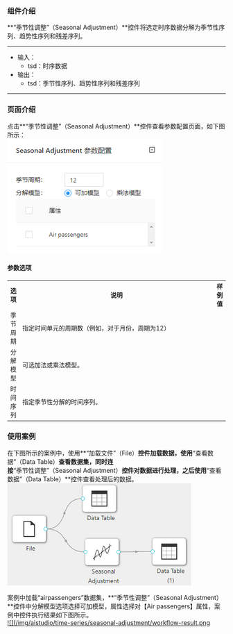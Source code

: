 ### 组件介绍
**“季节性调整”（Seasonal Adjustment）**控件将选定时序数据分解为季节性序列、趋势性序列和残差序列。

<hr/>

- 输入：
  - tsd：时序数据
- 输出：
  - tsd：季节性序列、趋势性序列和残差序列

<hr/>


### 页面介绍
点击**“季节性调整”（Seasonal Adjustment）**控件查看参数配置页面，如下图所示：  
[ ![](/img/aistudio/time-series/seasonal-adjustment/param.png) ](/img/aistudio/time-series/seasonal-adjustment/param.png)

#### 参数选项
<table>
  <tr>
    <th>选项</th>
    <th width="650">说明</th>
    <th>样例值</th>
  </tr>
  <tr>
      <td>季节周期</td> 
      <td>
      指定时间单元的周期数（例如，对于月份，周期为12）
      </td> 
      <td></td>
  </tr>
  <tr>
      <td>分解模型</td> 
      <td>
      可选加法或乘法模型。
      </td> 
      <td></td>
  </tr>
  <tr>
      <td>时间序列</td> 
      <td>
      指定季节性分解的时间序列。
      </td> 
      <td></td>
  </tr>
</table>

### 使用案例
在下图所示的案例中，使用**“加载文件”（File）**控件加载数据，使用**“查看数据”（Data Table）**查看数据集，同时连接**“季节性调整”（Seasonal Adjustment）**控件对数据进行处理，之后使用**“查看数据”（Data Table）**控件查看处理后的数据。  
[ ![](/img/aistudio/time-series/seasonal-adjustment/workflow.png) ](/img/aistudio/time-series/seasonal-adjustment/workflow.png)

案例中加载“airpassengers”数据集，**“季节性调整”（Seasonal Adjustment）**控件中分解模型选项选择可加模型，属性选择对【Air passengers】属性，案例中控件执行结果如下图所示。   
[ ![](/img/aistudio/time-series/seasonal-adjustment/workflow-result.png ](/img/aistudio/time-series/seasonal-adjustment/workflow-result.png)